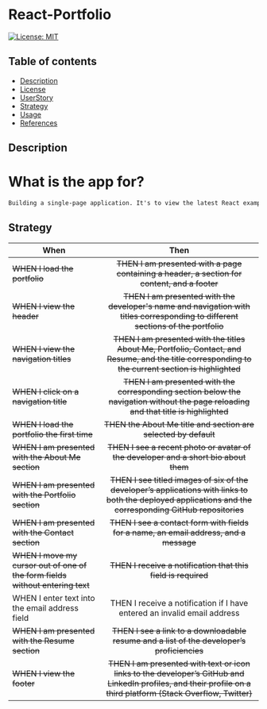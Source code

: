 # React-Portfolio
[![License: MIT](https://img.shields.io/apm/l/vim-mode?color=orange&style=for-the-badge.svg)](https://opensource.org/licenses/MIT)

## Table of contents
- [Description](#description)
- [License](#license)
- [UserStory](#userstory)
- [Strategy](#strategy)
- [Usage](#usage)
- [References](#references)


## Description
# What is the app for?
```md
Building a single-page application. It's to view the latest React examples.
```

## Strategy

| When | Then | 
| ------------- |:-------------:| 
| <del> WHEN I load the portfolio </del> |<del> THEN I am presented with a page containing a header, a section for content, and a footer </del> |
|<del> WHEN I view the header </del> |<del> THEN I am presented with the developer's name and navigation with titles corresponding to different sections of the portfolio </del> |
|<del> WHEN I view the navigation titles </del> | <del> THEN I am presented with the titles About Me, Portfolio, Contact, and Resume, and the title corresponding to the current section is highlighted  </del>|
|<del> WHEN I click on a navigation title</del> |<del>THEN I am presented with the corresponding section below the navigation without the page reloading and that title is highlighted </del> |
|<del>  WHEN I load the portfolio the first time </del>| <del> THEN the About Me title and section are selected by default </del>|
| <del> WHEN I am presented with the About Me section </del> | <del> THEN I see a recent photo or avatar of the developer and a short bio about them </del> |
| <del> WHEN I am presented with the Portfolio section </del>|  <del> THEN I see titled images of six of the developer’s applications with links to both the deployed applications and the corresponding GitHub repositories </del> |
| <del>  WHEN I am presented with the Contact section </del>  |  <del> THEN I see a contact form with fields for a name, an email address, and a message </del>  |
|<del> WHEN I move my cursor out of one of the form fields without entering text </del>  | <del> THEN I receive a notification that this field is required </del>  |
| WHEN I enter text into the email address field | THEN I receive a notification if I have entered an invalid email address |
| <del>  WHEN I am presented with the Resume section </del>  | <del>  THEN I see a link to a downloadable resume and a list of the developer’s proficiencies </del>  |
|<del> WHEN I view the footer </del> |<del> THEN I am presented with text or icon links to the developer’s GitHub and LinkedIn profiles, and their profile on a third platform (Stack Overflow, Twitter) </del> |

